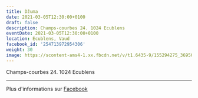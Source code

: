 ```yaml
---
title: Džuma
date: 2021-03-05T12:30:00+0100
draft: false
description: Champs-courbes 24. 1024 Ecublens
eventDate: 2021-03-05T12:30:00+0100
location: Écublens, Vaud
facebook_id: '254713972954306'
weight: 30
image: https://scontent-ams4-1.xx.fbcdn.net/v/t1.6435-9/155294275_3695079563921169_4909597834044538694_n.jpg?_nc_cat=101&ccb=1-7&_nc_sid=9e60e4&_nc_ohc=OSrYDsyFPBgQ7kNvwGwm3qh&_nc_oc=Adnh5rYdaVgV3p9dbWFRtWqMHao3Z0KlMDFcKc93vISs-JOrlyZpXvSsEG-HiMBi1xY&_nc_zt=23&_nc_ht=scontent-ams4-1.xx&edm=ABTKTjYEAAAA&_nc_gid=jDzcUuRRZMnKoYfWPPThQw&oh=00_AfTv_6gQyelTaj9-TVKxZ6KExpLuItKeU0K5sLkj8_o58g&oe=6896A1DB
---
```


Champs-courbes 24. 1024 Ecublens

---

Plus d'informations sur [Facebook](https://facebook.com/events/254713972954306)